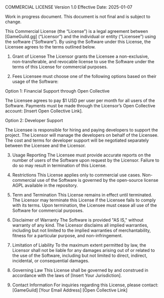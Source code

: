 COMMERCIAL LICENSE
Version 1.0
Effective Date: 2025-01-07

Work in progress document. This document is not final and is subject to change.

This Commercial License (the “License”) is a legal agreement between [GameGuild.gg] (“Licensor”) and the individual or entity (“Licensee”) using the software (“Software”). By using the Software under this License, the Licensee agrees to the terms outlined below.

1. Grant of License
   The Licensor grants the Licensee a non-exclusive, non-transferable, and revocable license to use the Software under the terms of this License for commercial purposes.

2. Fees
   Licensee must choose one of the following options based on their usage of the Software:

Option 1: Financial Support through Open Collective

The Licensee agrees to pay $1 USD per user per month for all users of the Software.
Payments must be made through the Licensor’s Open Collective account: [Insert Open Collective Link].

Option 2: Developer Support

The Licensee is responsible for hiring and paying developers to support the project.
The Licensor will manage the developers on behalf of the Licensee.
The cost and terms for developer support will be negotiated separately between the Licensee and the Licensor.

3. Usage Reporting
   The Licensee must provide accurate reports on the number of users of the Software upon request by the Licensor. Failure to do so may result in termination of this License.

4. Restrictions
   This License applies only to commercial use cases.
   Non-commercial use of the Software is governed by the open-source license AGPL available in the repository.

5. Term and Termination
   This License remains in effect until terminated.
   The Licensor may terminate this License if the Licensee fails to comply with its terms.
   Upon termination, the Licensee must cease all use of the Software for commercial purposes.

6. Disclaimer of Warranty
   The Software is provided "AS IS," without warranty of any kind. The Licensor disclaims all implied warranties, including but not limited to the implied warranties of merchantability, fitness for a particular purpose, and non-infringement.

7. Limitation of Liability
   To the maximum extent permitted by law, the Licensor shall not be liable for any damages arising out of or related to the use of the Software, including but not limited to direct, indirect, incidental, or consequential damages.

8. Governing Law
   This License shall be governed by and construed in accordance with the laws of [Insert Your Jurisdiction].

9. Contact Information
   For inquiries regarding this License, please contact:
   [GameGuild]
   [Your Email Address]
   [Open Collective Link]
